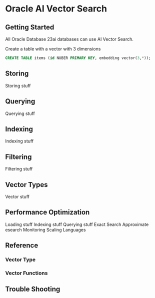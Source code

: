 # Oracle AI Vector Search

## Getting Started
All Oracle Database 23ai databases can use AI Vector Search.

Create a table with a vector with 3 dimensions  
```SQL
CREATE TABLE items (id NUBER PRIMARY KEY, embedding vector(3,*));
```

    

## Storing
Storing stuff

## Querying
Querying stuff

## Indexing
Indexing stuff

## Filtering
Filtering stuff

## Vector Types
Vector stuff

## Performance Optimization
Loading stuff
Indexing stuff
Querying stuff
Exact Search
Approximate esearch
Monitoring
Scaling
Languages

## Reference
### Vector Type
### Vector Functions
### 

## Trouble Shooting


